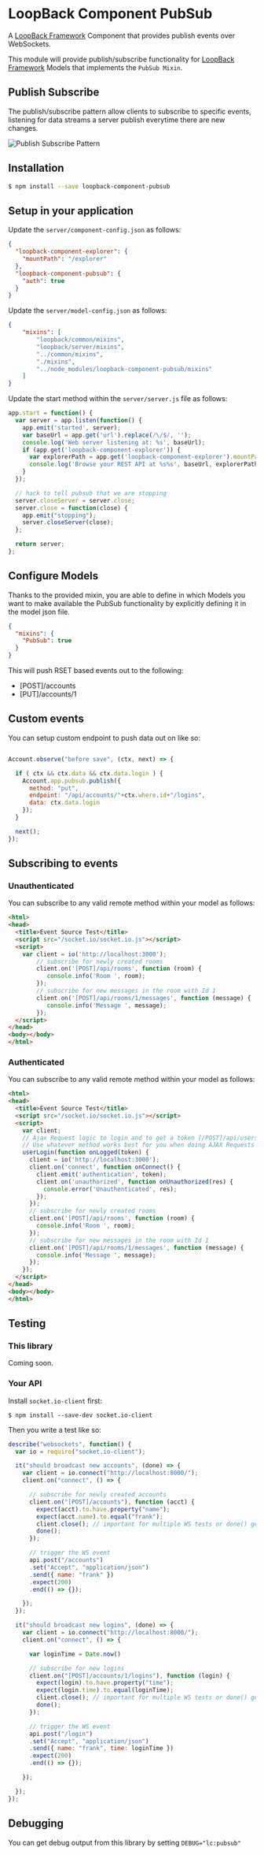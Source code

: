 # LoopBack Component PubSub

A [LoopBack Framework](http://loopback.io) Component that provides publish events over WebSockets.

This module will provide publish/subscribe functionality for [LoopBack Framework](http://loopback.io) Models that implements the `PubSub Mixin`.

## Publish Subscribe

The publish/subscribe pattern allow clients to subscribe to specific events, listening for data streams a server publish everytime there are new changes.

![Publish Subscribe Pattern](https://blog.gopheracademy.com/postimages/plumbing-and-semantics/pub-sub.jpg)

## Installation

```sh
$ npm install --save loopback-component-pubsub
```

## Setup in your application

Update the  `server/component-config.json` as follows:

```json
{
  "loopback-component-explorer": {
    "mountPath": "/explorer"
  },
  "loopback-component-pubsub": {
    "auth": true
  }
}

```

Update the  `server/model-config.json` as follows:

```json
{
    "mixins": [
        "loopback/common/mixins",
        "loopback/server/mixins",
        "../common/mixins",
        "./mixins",
        "../node_modules/loopback-component-pubsub/mixins"
    ]
}
```

Update the start method within the `server/server.js` file as follows:

```js
app.start = function() {
  var server = app.listen(function() {
    app.emit('started', server);
    var baseUrl = app.get('url').replace(/\/$/, '');
    console.log('Web server listening at: %s', baseUrl);
    if (app.get('loopback-component-explorer')) {
      var explorerPath = app.get('loopback-component-explorer').mountPath;
      console.log('Browse your REST API at %s%s', baseUrl, explorerPath);
    }
  });

  // hack to tell pubsub that we are stopping
  server.closeServer = server.close;
  server.close = function(close) {
    app.emit("stopping");
    server.closeServer(close);
  };

  return server;
};
```

## Configure Models

Thanks to the provided mixin, you are able to define in which Models you want to make available the PubSub functionality by explicitly defining it in the model json file.

```json
{
  "mixins": {
    "PubSub": true
  }
}
```

This will push RSET based events out to the following:

* [POST]/accounts
* [PUT]/accounts/1

## Custom events

You can setup custom endpoint to push data out on like so:

```js

Account.observe("before save", (ctx, next) => {

  if ( ctx && ctx.data && ctx.data.login ) {
    Account.app.pubsub.publish({
      method: "put",
      endpoint: "/api/accounts/"+ctx.where.id+"/logins",
      data: ctx.data.login
    });
  }

  next();
});

```

## Subscribing to events

### Unauthenticated

You can subscribe to any valid remote method within your model as follows:

```html
<html>
<head>
  <title>Event Source Test</title>
  <script src="/socket.io/socket.io.js"></script>
  <script>
    var client = io('http://localhost:3000');
        // subscribe for newly created rooms
        client.on('[POST]/api/rooms', function (room) {
           console.info('Room ', room);
        });
        // subscribe for new messages in the room with Id 1
        client.on('[POST]/api/rooms/1/messages', function (message) {
           console.info('Message ', message);
        });
  </script>
</head>
<body></body>
</html>
```

### Authenticated

You can subscribe to any valid remote method within your model as follows:

```html
<html>
<head>
  <title>Event Source Test</title>
  <script src="/socket.io/socket.io.js"></script>
  <script>
    var client;
    // Ajax Request logic to login and to get a token [/POST]/api/users/login
    // Use whatever method works best for you when doing AJAX Requests
    userLogin(function onLogged(token) {
      client = io('http://localhost:3000');
      client.on('connect', function onConnect() {
        client.emit('authentication', token);
        client.on('unauthorized', function onUnauthorized(res) {
          console.error('Unauthenticated', res);
        });
      });
      // subscribe for newly created rooms
      client.on('[POST]/api/rooms', function (room) {
        console.info('Room ', room);
      });
      // subscribe for new messages in the room with Id 1
      client.on('[POST]/api/rooms/1/messages', function (message) {
        console.info('Message ', message);
      });
    });
  </script>
</head>
<body></body>
</html>
```

## Testing

### This library

Coming soon.

### Your API

Install `socket.io-client` first:

    $ npm install --save-dev socket.io-client

Then you write a test like so:

```js
describe("websockets", function() {
  var io = require("socket.io-client");

  it("should broadcast new accounts", (done) => {
    var client = io.connect("http://localhost:8000/");
    client.on("connect", () => {

      // subscribe for newly created accounts
      client.on("[POST]/accounts"), function (acct) {
        expect(acct).to.have.property("name");
        expect(acct.name).to.equal("frank");
        client.close(); // important for multiple WS tests or done() gets called > once
        done();
      });

      // trigger the WS event
      api.post("/accounts")
      .set("Accept", "application/json")
      .send({ name: "frank" })
      .expect(200)
      .end(() => {});

    });
  });

  it("should broadcast new logins", (done) => {
    var client = io.connect("http://localhost:8000/");
    client.on("connect", () => {

      var loginTime = Date.now()

      // subscribe for new logins
      client.on("[POST]/accounts/1/logins"), function (login) {
        expect(login).to.have.property("time");
        expect(login.time).to.equal(loginTime);
        client.close(); // important for multiple WS tests or done() gets called > once
        done();
      });

      // trigger the WS event
      api.post("/login")
      .set("Accept", "application/json")
      .send({ name: "frank", time: loginTime })
      .expect(200)
      .end(() => {});

    });

  });
});
```

## Debugging

You can get debug output from this library by setting `DEBUG="lc:pubsub"`

